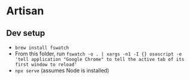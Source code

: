 # Artisan

## Dev setup
- `brew install fswatch`
- From this folder, run `fswatch -o . | xargs -n1 -I {} osascript -e 'tell application "Google Chrome" to tell the active tab of its first window to reload'`
- `npx serve` (assumes Node is installed)